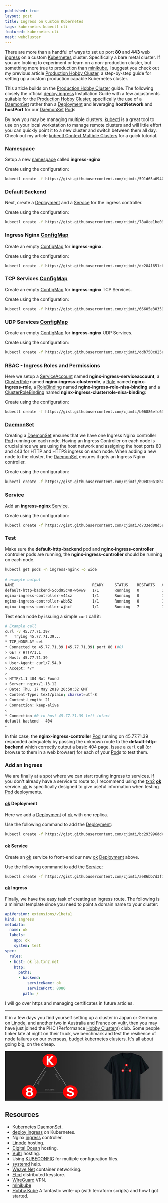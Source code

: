 ```yaml
---
published: true
layout: post
title: Ingress on Custom Kubernetes
tags: kubernetes kubectl cli
featured: kubernetes cli
mast: webcluster
---
```


There are more than a handful of ways to set up port **80** and **443** web [ingress] on a custom [Kubernetes] cluster. Specifically a bare metal cluster. If you are looking to experiment or learn on a non-production cluster, but something more true to production than [minikube], I suggest you check out my previous article [Production Hobby Cluster], a step-by-step guide for setting up a custom production capable Kubernetes cluster.

This article builds on the [Production Hobby Cluster] guide. The following closely the official [deploy ingress] Installation Guide with a few adjustments suitable for the [Production Hobby Cluster], specifically the use of a [DaemonSet] rather than a [Deployment] and leveraging **hostNetwork** and **hostPort** for our [DaemonSet] [Pod]s

By now you may be managing multiple clusters. [kubectl] is a great tool to use on your local workstation to manage remote clusters and will little effort you can quickly point it to a new cluster and switch between them all day. Check out my article [kubectl Context Multiple Clusters](https://mk.imti.co/kubectl-remote-context/) for a quick tutorial.

### Namespace

Setup a new [namespace] called **ingress-nginx**

<script src="https://gist.github.com/cjimti/591d65a6940a87e7136bf0f51f438088.js"></script>

Create using the configuration:

```bash
kubectl create -f https://gist.githubusercontent.com/cjimti/591d65a6940a87e7136bf0f51f438088/raw/0c5db06855d285d8a8b5bac1bfa6c9ed64b00c3b/00-namespace.yml
```

### Default Backend

Next, create a [Deployment] and a [Service] for the ingress controller.

<script src="https://gist.github.com/cjimti/78a8ce1be09a9e874f6af54a6c8e4714.js"></script>

Create using the configuration:

```bash
kubectl create -f https://gist.githubusercontent.com/cjimti/78a8ce1be09a9e874f6af54a6c8e4714/raw/95b172435fbc2b4551daf375e19f569bd9cc3aec/01-default-backend.yml
```

### Ingress Nginx [ConfigMap]

Create an empty [ConfigMap] for **ingress-nginx**.

<script src="https://gist.github.com/cjimti/dc2841651c68a463b8990e6ce2ddb0c8.js"></script>

Create using the configuration:

```bash
kubectl create -f https://gist.githubusercontent.com/cjimti/dc2841651c68a463b8990e6ce2ddb0c8/raw/2d4af61ac416e7494dac37c2eaf8bb024a1306a2/02-empty-configmap.yml
```

### TCP Services [ConfigMap]

Create an empty [ConfigMap] for **ingress-nginx** TCP Services.

<script src="https://gist.github.com/cjimti/66605e303591b61e1baa347547336f2c.js"></script>

Create using the configuration:

```bash
kubectl create -f https://gist.githubusercontent.com/cjimti/66605e303591b61e1baa347547336f2c/raw/eb6d3a6d1c5d0a47e4105a21d73573cb8e844406/03-tcp-services-configmap.yaml
```

### UDP Services [ConfigMap]

Create an empty [ConfigMap] for **ingress-nginx** UDP Services.

<script src="https://gist.github.com/cjimti/ddb750c825e42ffd398da4590d4b61f7.js"></script>

Create using the configuration:

```bash
kubectl create -f https://gist.githubusercontent.com/cjimti/ddb750c825e42ffd398da4590d4b61f7/raw/88061f9096e11be3457967b3ad5be6c2a1dcf68e/04-udp-services-configmap.yaml
```

### RBAC - Ingress Roles and Permissions

Here we setup a [ServiceAccount] named **nginx-ingress-serviceaccount**, a [ClusterRole] named **nginx-ingress-clusterrole**, a [Role] named **nginx-ingress-role**, a [RoleBinding] named **nginx-ingress-role-nisa-binding** and a [ClusterRoleBinding] named
**nginx-ingress-clusterrole-nisa-binding**:

<script src="https://gist.github.com/cjimti/b06886efc6313192282224d7c84c2151.js"></script>

Create using the configuration:

```bash
kubectl create -f https://gist.githubusercontent.com/cjimti/b06886efc6313192282224d7c84c2151/raw/0c0c6501124c96d7229cafaeafe9f2a00db3fbea/05-rbac.yml
```

### [DaemonSet]

Creating a [DaemonSet] ensures that we have one Ingress Nginx controller [Pod] running on each node. Having an Ingress Controller on each node is crucial since we are using the host network and assigning the host ports 80 and 443 for HTTP and HTTPS ingress on each node. When adding a new node to the cluster, the [DaemonSet] ensures it gets an Ingress Nginx controller.

<script src="https://gist.github.com/cjimti/b9e820a18b06bd8a735b3b0676724826.js"></script>

Create using the configuration:

```bash
kubectl create -f https://gist.githubusercontent.com/cjimti/b9e820a18b06bd8a735b3b0676724826/raw/d4a0317cfe4ae4c4739d1d04e94c55b8d1426a98/06-ds.yaml
```

### Service

Add an **ingress-nginx** [Service].

<script src="https://gist.github.com/cjimti/d733ed08d59b3779233fb6edc175bb75.js"></script>

Create using the configuration:

```bash
kubectl create -f https://gist.githubusercontent.com/cjimti/d733ed08d59b3779233fb6edc175bb75/raw/a62765921f4fff395032d0e1f0a6db2cb773ab1c/07-service-nodeport.yaml
```

### Test

Make sure the **default-http-backend** pod and **nginx-ingress-controller** controller pods are running, the **nginx-ingress-controller** should be running on each node.

```bash
kubectl get pods -n ingress-nginx -o wide

# example output
NAME                                   READY     STATUS    RESTARTS   AGE       IP               NODE
default-http-backend-5c6d95c48-wbvw9   1/1       Running   0          1d        10.42.0.0        la2
nginx-ingress-controller-v44xz         1/1       Running   0          1d        45.77.71.39      la2
nginx-ingress-controller-wbb52         1/1       Running   0          1d        149.28.77.205    la3
nginx-ingress-controller-wjhcf         1/1       Running   7          1d        108.61.214.169   la1

```

Test each node by issuing a simple `curl` call it:

```bash
# Example call
curl -v 45.77.71.39/
*   Trying 45.77.71.39...
* TCP_NODELAY set
* Connected to 45.77.71.39 (45.77.71.39) port 80 (#0)
> GET / HTTP/1.1
> Host: 45.77.71.39
> User-Agent: curl/7.54.0
> Accept: */*
> 
< HTTP/1.1 404 Not Found
< Server: nginx/1.13.12
< Date: Thu, 17 May 2018 20:50:32 GMT
< Content-Type: text/plain; charset=utf-8
< Content-Length: 21
< Connection: keep-alive
< 
* Connection #0 to host 45.77.71.39 left intact
default backend - 404
~

```

In this case, the **nginx-ingress-controller** [Pod] running on 45.77.71.39 responded adequately by passing the unknown route to the **default-http-backend** which correctly output a basic 404 page. Issue a `curl` call (or browse to them in a web browser) for each of your [Pod]s to test them.

### Add an Ingress

We are finally at a spot where we can start routing ingress to services. If you don't already have a service to route to, I recommend using the [txn2] **[ok]** service. [ok] is specifically designed to give useful information when testing [Pod] deployments.

#### [ok] Deployment

Here we add a [Deployment] of [ok] with one replica.

<script src="https://gist.github.com/cjimti/bc293996ddcc3bf0cb9e5c3514ef1853.js"></script>

Use the following command to add the [Deployment]:

```bash
kubectl create -f https://gist.githubusercontent.com/cjimti/bc293996ddcc3bf0cb9e5c3514ef1853/raw/18a26df0df3d239b679446af8b7b55f29d2271ba/00-ok-deployment.yml
```

#### [ok] Service

Create an [ok] service to front-end our new [ok] [Deployment] above.

<script src="https://gist.github.com/cjimti/ae86bb7d3f777ac61e9ff9794ca52521.js"></script>

Use the following command to add the [Service]:

```bash
kubectl create -f https://gist.githubusercontent.com/cjimti/ae86bb7d3f777ac61e9ff9794ca52521/raw/b4f4bf26bf5526953bcc4e0c538887bfa7be1484/10-ok-service.yml
```

#### [ok] Ingress

Finally, we have the easy task of creating an ingress route. The following is a minimal template since you need to point a domain name to your cluster:

```yaml
apiVersion: extensions/v1beta1
kind: Ingress
metadata:
  name: ok
  labels:
    app: ok
    system: test
spec:
  rules:
  - host: ok.la.txn2.net
    http:
      paths:
      - backend:
          serviceName: ok
          servicePort: 8080
        path: /
```

I will go over https and managing certificates in future articles.

---

If in a few days you find yourself setting up a cluster in Japan or Germany on [Linode], and another two in Australia and France on [vultr], then you may have just joined the PHC (Performance [Hobby Cluster]s) club. Some people tinker late at night on their truck, we benchmark and test the resilience of node failures on our overseas, budget kubernetes clusters. It's all about going big, on the cheap.

[![k8s performance hobby clusters](https://github.com/cjimti/mk/raw/master/images/content/k8s-tshirt-banner.jpg)](https://amzn.to/2wzP4mg)



## Resources

- Kubernetes [DaemonSet].
- [deploy ingress] on Kubernetes.
- Nginx [ingress] controller.
- [Linode] hosting.
- [Digital Ocean] hosting.
- [Vultr] hosting.
- Using [KUBECONFIG] for multiple configuration files.
- [systemd] help.
- [Weave Net] container networking.
- [Etcd] distributed keystore.
- [WireGuard] VPN.
- [minikube]
- [Hobby Kube] A fantastic write-up (with terraform scripts) and how I got started.

[kubectl]: https://kubernetes.io/docs/tasks/tools/install-kubectl/
[ok]: https://github.com/txn2/ok
[txn2]: https://txn2.com
[ServiceAccount]: https://kubernetes.io/docs/admin/service-accounts-admin/
[ClusterRole]: https://kubernetes.io/docs/admin/authorization/rbac/#role-and-clusterrole
[Role]: https://kubernetes.io/docs/admin/authorization/rbac/#role-and-clusterrole
[RoleBinding]: https://kubernetes.io/docs/admin/authorization/rbac/#rolebinding-and-clusterrolebinding
[ClusterRoleBinding]: https://kubernetes.io/docs/admin/authorization/rbac/#rolebinding-and-clusterrolebinding
[Service]: https://kubernetes.io/docs/concepts/services-networking/service/
[namespace]: https://kubernetes.io/docs/concepts/overview/working-with-objects/namespaces/
[ConfigMap]: https://kubernetes.io/docs/tasks/configure-pod-container/configure-pod-configmap/
[Pod]: https://kubernetes.io/docs/concepts/workloads/pods/pod/
[Deployment]: https://kubernetes.io/docs/concepts/workloads/controllers/deployment/
[minikube]: https://kubernetes.io/docs/getting-started-guides/minikube/
[Kubernetes]: https://kubernetes.io/
[DaemonSet]: https://kubernetes.io/docs/concepts/workloads/controllers/daemonset/
[Hobby Cluster]: https://mk.imti.co/hobby-cluster/
[Production Hobby Cluster]: https://mk.imti.co/hobby-cluster/
[deploy ingress]: https://github.com/kubernetes/ingress-nginx/blob/master/docs/deploy/index.md
[ingress]: https://github.com/kubernetes/ingress-nginx
[Linode]: https://www.linode.com/?r=848a6b0b21dc8edd33124f05ec8f99207ccddfde
[Digital Ocean]: https://m.do.co/c/97b733e7eba4
[vultr]: https://www.vultr.com/?ref=7418713
[KUBECONFIG]: https://kubernetes.io/docs/concepts/configuration/organize-cluster-access-kubeconfig/
[systemd]: https://wiki.ubuntu.com/systemd
[WireGuard]: https://www.wireguard.io/
[Weave Net]: https://www.weave.works/oss/net/
[Etcd]: https://coreos.com/etcd/docs/latest/getting-started-with-etcd.html
[Hobby Kube]: https://github.com/hobby-kube/guide